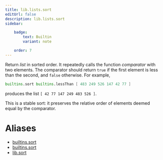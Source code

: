 ```yaml
---
title: lib.lists.sort
editUrl: false
description: lib.lists.sort
sidebar:

    badge:
        text: Builtin
        variant: note

    order: 7
---
```


Return *list* in sorted order. It repeatedly calls the function
*comparator* with two elements. The comparator should return `true`
if the first element is less than the second, and `false` otherwise.
For example,

```nix
builtins.sort builtins.lessThan [ 483 249 526 147 42 77 ]
```

produces the list `[ 42 77 147 249 483 526 ]`.

This is a stable sort: it preserves the relative order of elements
deemed equal by the comparator.


# Aliases

- [builtins.sort](/nix-doc-comments/reference/builtins/builtins-sort)
- [builtins.sort](/nix-doc-comments/reference/builtins/builtins-sort)
- [lib.sort](/nix-doc-comments/reference/lib/lib-sort)


